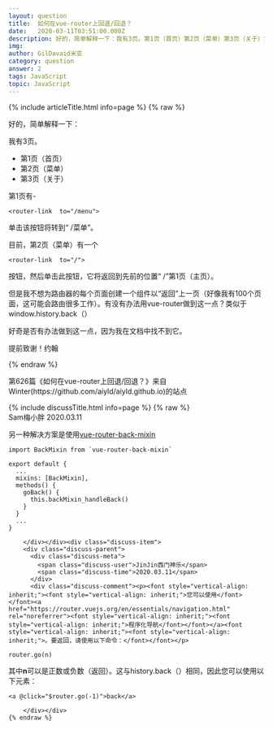```yaml
---
layout: question
title:  如何在vue-router上回退/回退？
date:   2020-03-11T03:51:00.000Z
description: 好的，简单解释一下：我有3页。第1页（首页）第2页（菜单）第3页（关于）第1页有- <router-link  to="/menu...
img: 
author: GilDavaid米亚
category: question
answer: 2
tags: JavaScript
topic: JavaScript
---
```

<div class="article-root">
  <div class="article">
    {% include articleTitle.html info=page %}
    {% raw %}
    <div class="article-content"><p><font style="vertical-align: inherit;"><font style="vertical-align: inherit;">好的，简单解释一下：</font></font></p>

<p><font style="vertical-align: inherit;"><font style="vertical-align: inherit;">我有3页。</font></font></p>

<ul>
<li><font style="vertical-align: inherit;"><font style="vertical-align: inherit;">第1页（首页）</font></font></li>
<li><font style="vertical-align: inherit;"><font style="vertical-align: inherit;">第2页（菜单）</font></font></li>
<li><font style="vertical-align: inherit;"><font style="vertical-align: inherit;">第3页（关于）</font></font></li>
</ul>

<p><font style="vertical-align: inherit;"><font style="vertical-align: inherit;">第1页有- </font></font></p>

<pre><code>&lt;router-link  to="/menu"&gt;
</code></pre>

<p><font style="vertical-align: inherit;"><font style="vertical-align: inherit;">单击该按钮将转到“ /菜单”。</font></font></p>

<p><font style="vertical-align: inherit;"><font style="vertical-align: inherit;">目前，第2页（菜单）有一个 </font></font></p>

<pre><code>&lt;router-link  to="/"&gt;
</code></pre>

<p><font style="vertical-align: inherit;"><font style="vertical-align: inherit;">按钮，然后单击此按钮，它将返回到先前的位置“ /”第1页（主页）。</font></font></p>

<p><font style="vertical-align: inherit;"><font style="vertical-align: inherit;">但是我不想为路由器的每个页面创建一个组件以“返回”上一页（好像我有100个页面，这可能会路由很多工作）。</font><font style="vertical-align: inherit;">有没有办法用vue-router做到这一点？</font><font style="vertical-align: inherit;">类似于window.history.back（）</font></font></p>

<p><font style="vertical-align: inherit;"><font style="vertical-align: inherit;">好奇是否有办法做到这一点，因为我在文档中找不到它。</font></font></p>

<p><font style="vertical-align: inherit;"><font style="vertical-align: inherit;">提前致谢！</font><font style="vertical-align: inherit;">约翰</font></font></p></div>
    {% endraw %}
  </div>
  <p class="winter_mark">第626篇《如何在vue-router上回退/回退？》来自Winter(https://github.com/aiyld/aiyld.github.io)的站点</p>
  <div class="discuss-wrapper">
    {% include discussTitle.html info=page %}
    {% raw %}
    <div class="discuss-item">
        <div class="discuss-parent">
          <div class="discuss-meta">
            <span class="discuss-user">Sam梅小胖</span>
            <span class="discuss-time">2020.03.11</span>
          </div>
          <div class="discuss-comment"><p><font style="vertical-align: inherit;"><font style="vertical-align: inherit;">另一种解决方案是使用</font></font><a href="https://www.npmjs.com/package/vue-router-back-mixin" rel="nofollow noreferrer"><font style="vertical-align: inherit;"><font style="vertical-align: inherit;">vue-router-back-mixin</font></font></a></p>

<pre><code>import BackMixin from `vue-router-back-mixin`<font></font>
<font></font>
export default {<font></font>
  ...<font></font>
  mixins: [BackMixin],<font></font>
  methods() {<font></font>
    goBack() {<font></font>
      this.backMixin_handleBack()<font></font>
    }<font></font>
  }<font></font>
  ...<font></font>
}<font></font>
</code></pre></div>
        </div></div><div class="discuss-item">
        <div class="discuss-parent">
          <div class="discuss-meta">
            <span class="discuss-user">JinJin西门神乐</span>
            <span class="discuss-time">2020.03.11</span>
          </div>
          <div class="discuss-comment"><p><font style="vertical-align: inherit;"><font style="vertical-align: inherit;">您可以使用</font></font><a href="https://router.vuejs.org/en/essentials/navigation.html" rel="noreferrer"><font style="vertical-align: inherit;"><font style="vertical-align: inherit;">程序化导航</font></font></a><font style="vertical-align: inherit;"><font style="vertical-align: inherit;">。要返回，请使用以下命令：</font></font></p>

<pre><code>router.go(n) 
</code></pre>

<p><font style="vertical-align: inherit;"><font style="vertical-align: inherit;">其中</font></font><strong><font style="vertical-align: inherit;"><font style="vertical-align: inherit;">n</font></font></strong><font style="vertical-align: inherit;"><font style="vertical-align: inherit;">可以是正数或负数（返回）。</font><font style="vertical-align: inherit;">这与history.back（）相同，因此您可以使用以下元素：</font></font></p>

<pre><code>&lt;a @click="$router.go(-1)"&gt;back&lt;/a&gt;
</code></pre></div>
        </div></div>
    {% endraw %}
  </div>
<div>
